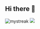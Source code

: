 ## Hi there 👋

<img src="https://github-readme-streak-stats.herokuapp.com/?user=vansh0ter&theme=neon" alt="mystreak"/> <img src="https://github-readme-stats.vercel.app/api/top-langs?username=vansh0ter&show_icons=true&locale=en&layout=compact&theme=neon"> 
